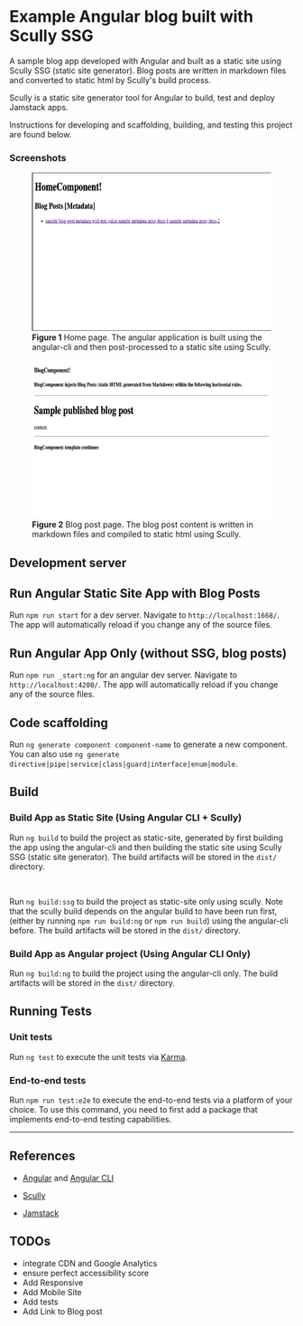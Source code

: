 # **Example Angular blog built with Scully SSG**

A sample blog app developed with Angular and built as a static site using
Scully SSG (static site generator). Blog posts are written in markdown files and
converted to static html by Scully's build process.

Scully is a static site generator tool for Angular to build, test and deploy
Jamstack apps.


Instructions for developing and scaffolding, building, and testing this project
are found below.


### **Screenshots**

<figure>
    <img alt="home page"
        src="./docs/images/home_component.png"
        height="280px"
    />
    <figcaption><strong>Figure 1</strong>
        Home page. The angular application is built using the angular-cli and then post-processed to a static site using Scully.  
    </figcaption>
</figure>

<figure>
    <img alt="sample blog post page"
        src="./docs/images/blog_component.png"
        height="280px"
    />
    <figcaption><strong>Figure 2</strong>
        Blog post page. The blog post content is written in markdown files and compiled to static html using Scully.
    </figcaption>
</figure>


## **Development server**


## **Run Angular Static Site App with Blog Posts**

Run `npm run start` for a dev server. Navigate to `http://localhost:1668/`. The app will automatically reload if you change any of the source files.


## **Run Angular App Only (without SSG, blog posts)**


Run `npm run _start:ng` for an angular dev server. Navigate to `http://localhost:4200/`. The app will automatically reload if you change any of the source files.



## **Code scaffolding**


Run `ng generate component component-name` to generate a new component. You can also use `ng generate directive|pipe|service|class|guard|interface|enum|module`.


## **Build**


### **Build App as Static Site** (Using Angular CLI + Scully)


Run `ng build` to build the project as static-site, generated by first building
the app using the angular-cli and then building the static site using Scully
SSG (static site generator). The build artifacts will be stored in the `dist/` directory.

<br>

Run `ng build:ssg` to build the project as static-site only using scully. Note
that the scully build depends on the angular build to have been run first,
(either by running `npm run build:ng` or `npm run build`) using the
angular-cli before. The build artifacts will be stored in the `dist/` directory.


### **Build App as Angular project** (Using Angular CLI Only)


Run `ng build:ng` to build the project using the angular-cli only.
The build artifacts will be stored in the `dist/` directory.

## **Running Tests**


### **Unit tests**


Run `ng test` to execute the unit tests via [Karma](https://karma-runner.github.io).


### **End-to-end tests**


Run `npm run test:e2e` to execute the end-to-end tests via a platform of your choice.
To use this command, you need to first add a package that implements end-to-end testing capabilities.


-----


## **References**


- [Angular](https://angular.io/) and [Angular CLI](https://github.com/angular/angular-cli)

- [Scully](https://scully.io/)

- [Jamstack](https://jamstack.org/)


## TODOs

- integrate CDN and Google Analytics
- ensure perfect accessibility score
- Add Responsive
- Add Mobile Site
- Add tests
- Add Link to Blog post

